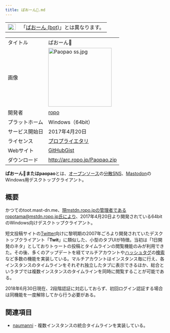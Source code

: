 ```yaml
---
title: ぱおーん🐘.md
---
```

<div>

<div>

|                                                                                                                                                                                                                                                                                                                                                        |                                                                                                                       |
|--------------------------------------------------------------------------------------------------------------------------------------------------------------------------------------------------------------------------------------------------------------------------------------------------------------------------------------------------------|-----------------------------------------------------------------------------------------------------------------------|
| [<img src="/images/thumb/f/fb/Confusion_grey.svg/25px-Confusion_grey.svg.png" srcset="/images/thumb/f/fb/Confusion_grey.svg/38px-Confusion_grey.svg.png 1.5x, /images/thumb/f/fb/Confusion_grey.svg/50px-Confusion_grey.svg.png 2x" width="25" height="19" alt="曖昧さ回避" />](/%E3%83%95%E3%82%A1%E3%82%A4%E3%83%AB:Confusion_grey.svg "曖昧さ回避") | 「[ぱおーん (bot)](/%E3%81%B1%E3%81%8A%E3%83%BC%E3%82%93_(bot) "ぱおーん (bot) (存在しないページ)")」とは異なります。 |

</div>

|                |                                                                                                                                                                                                                                                                                                    |
|----------------|----------------------------------------------------------------------------------------------------------------------------------------------------------------------------------------------------------------------------------------------------------------------------------------------------|
| タイトル       | ぱおーん🐘                                                                                                                                                                                                                                                                                         |
| 画像           | [<img src="/images/thumb/7/72/Paopao_ss.jpg/200px-Paopao_ss.jpg" srcset="/images/thumb/7/72/Paopao_ss.jpg/300px-Paopao_ss.jpg 1.5x, /images/thumb/7/72/Paopao_ss.jpg/400px-Paopao_ss.jpg 2x" width="200" height="186" alt="Paopao ss.jpg" />](/%E3%83%95%E3%82%A1%E3%82%A4%E3%83%AB:Paopao_ss.jpg) |
| 開発者         | <a href="https://mstdn.ropo.jp/@ropotama" rel="nofollow">ropo</a>                                                                                                                                                                                                                                  |
| プラットホーム | Windows（64bit）                                                                                                                                                                                                                                                                                   |
| サービス開始日 | 2017年4月20日                                                                                                                                                                                                                                                                                      |
| ライセンス     | [プロプライエタリ](/%E3%83%97%E3%83%AD%E3%83%97%E3%83%A9%E3%82%A4%E3%82%A8%E3%82%BF%E3%83%AA "プロプライエタリ")                                                                                                                                                                                   |
| Webサイト      | <a href="https://gist.github.com/ropo/b7b95f3e6d9b49bb3f8c8c1cd5151088" rel="nofollow">GitHubGist</a>                                                                                                                                                                                              |
| ダウンロード   | <a href="http://arc.ropo.jp/Paopao.zip" rel="nofollow">http://arc.ropo.jp/Paopao.zip</a>                                                                                                                                                                                                           |

  
**ぱおーん🐘**または**paopao**とは、[オープンソース](/%E3%82%AA%E3%83%BC%E3%83%97%E3%83%B3%E3%82%BD%E3%83%BC%E3%82%B9 "オープンソース")の[分散SNS](/%E5%88%86%E6%95%A3SNS "分散SNS")、[Mastodon](/Mastodon "Mastodon")のWindows用デスクトップクライアント。

## 概要

かつてのtoot.mast-dn.me、現mstdn.ropo.jpの管理者であるropotama@mstdn.ropo.jp氏により、2017年4月20日より開発されている64bitのWindows向けデスクトップクライアント。

短文投稿サイトの[Twitter](/Twitter "Twitter")向けに黎明期の2007年ごろより開発されていたデスクトップクライアント「**Twit**」に類似した、小型のタブUIが特徴。当初は「1日開発のネタ」としておりトゥートの投稿とタイムラインの閲覧機能のみが利用できた。その後、多くのアップデートを経てマルチアカウントや[ハッシュタグ](/%E3%83%8F%E3%83%83%E3%82%B7%E3%83%A5%E3%82%BF%E3%82%B0 "ハッシュタグ")の[検索](/%E6%A4%9C%E7%B4%A2 "検索")など多数の機能を実装している。マルチアカウントはインスタンス毎に行え、各インスタンスのタイムラインをそれぞれ独立したタブに表示できるほか、総合というタブでは複数インスタンスのタイムラインを同時に閲覧することが可能である。

2018年6月30日現在、2段階認証に対応しておらず、初回ログイン認証する場合は同機能を一度解除してから行う必要がある。

## 関連項目

-   [naumanni](/Naumanni "Naumanni") - 複数インスタンスの統合タイムラインを実装している。

</div>
